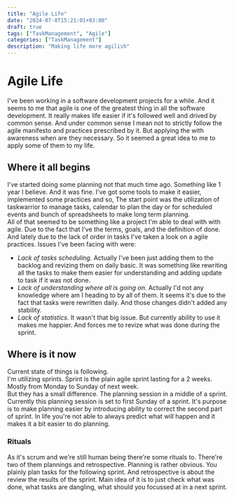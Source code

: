 ```yaml
---
title: "Agile Life"
date: "2024-07-8T15:21:01+03:00"
draft: true
tags: ["TaskManagement", "Agile"]
categories: ["TaskManagement"]
description: "Making life more agilish"
---
```


# Agile Life

I've been working in a software development projects for a while.
And it seems to me that agile is one of the greatest thing in all the
software development.
It really makes life easier if it's followed well and drived by common
sense. And under common sense I mean not to strictly follow the agile manifesto
and practices prescribed by it. But applying the with awareness when are they necessary.
So it seemed a great idea to me to apply some of them to my life.

## Where it all begins

I've started doing some planning not that much time ago. Something like 1 year I believe.
And it was fine. I've got some tools to make it easier, implemented some practices and so,
The start point was the utilization of taskwarrior to manage tasks, calendar to plan the day
or for scheduled events and bunch of spreadsheets to make long term planning.  
All of that seemed to be something like a project I'm able to deal with with agile.
Due to the fact that I've the terms, goals, and the definition of done.  
And lately due to the lack of order in tasks I've taken a look on a agile practices.
Issues I've been facing with were:

- _Lack of tasks scheduling._ Actually I've been just adding them to the backlog and revizing
  them on daily basic. It was something like rewriting all the tasks to make them easier
  for understanding and adding update to task if it was not done.
- _Lack of understanding where all is going on._ Actually I'd not any knowledge where am I
  heading to by all of them. It seems it's due to the fact that tasks were rewritten daily.
  And those changes didn't added any stability.
- _Lack of statistics._ It wasn't that big issue. But currently ability to use it makes me
  happier. And forces me to revize what was done during the sprint.

## Where is it now

Current state of things is following.  
I'm utilizing sprints. Sprint is the plain agile sprint lasting for a 2 weeks.
Mostly from Monday to Sunday of next week.  
But they has a small difference. The planning session in a middle of a sprint.
Currently this planning session is set to first Sunday of a sprint.
It's purpose is to make planning easier by introducing ability to correct the second part of 
sprint. In life you're not able to always predict what will happen and it makes it a bit easier
to do planning.  

### Rituals

As it's scrum and we're still human being there're some rituals to.
There're two of them plannings and retrospective.
Planning is rather obvious. You plainly plan tasks for the following sprint.
And retrospective is about the review the results of the sprint.
Main idea of it is to just check what was done, what tasks are dangling,
what should you focussed at in a next sprint.

